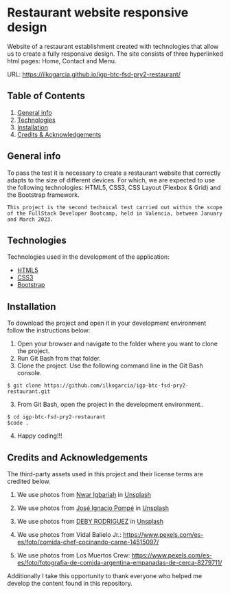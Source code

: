 # Restaurant website responsive design
Website of a restaurant establishment created with technologies that allow us to create a fully responsive design. The site consists of three hyperlinked html pages: Home, Contact and Menu.

URL: https://ilkogarcia.github.io/igp-btc-fsd-pry2-restaurant/

## Table of Contents
1. [General info](#info)
2. [Technologies](#tech)
3. [Installation](#install)
4. [Credits & Acknowledgements](#credits)

## <a name="info"></a>General info
To pass the test it is necessary to create a restaurant website that correctly adapts to the size of different devices. For which, we are expected to use the following technologies: HTML5, CSS3, CSS Layout (Flexbox & Grid) and the Bootstrap framework.

``This project is the second technical test carried out within the scope of the FullStack Developer Bootcamp, held in Valencia, between January and March 2023.``

## <a name="tech"></a>Technologies
Technologies used in the development of the application:

* [HTML5](https://developer.mozilla.org/en-US/docs/Glossary/HTML5)
* [CSS3](https://developer.mozilla.org/en-US/docs/Web/CSS)
* [Bootstrap](https://getbootstrap.com/docs/5.3/getting-started/introduction/)

## <a name="install"></a>Installation
To download the project and open it in your development environment follow the instructions below:

1. Open your browser and navigate to the folder where you want to clone the project.
2. Run Git Bash from that folder.
2. Clone the project. Use the following command line in the Git Bash console.
```
$ git clone https://github.com/ilkogarcia/igp-btc-fsd-pry2-restaurant.git
```
3. From Git Bash, open the project in the development environment.. 
```
$ cd igp-btc-fsd-pry2-restaurant
$code .
```
4. Happy coding!!!

## <a name="credits"></a>Credits and Acknowledgements
The third-party assets used in this project and their license terms are credited below. 

1. We use photos from <a href="https://unsplash.com/@nwarigb?utm_source=unsplash&utm_medium=referral&utm_content=creditCopyText">Nwar Igbariah</a> in <a href="https://unsplash.com/es/fotos/tHbWtMFzZZs?utm_source=unsplash&utm_medium=referral&utm_content=creditCopyText">Unsplash</a>

2. We use photos from <a href="https://unsplash.com/@joseignaciopompe?utm_source=unsplash&utm_medium=referral&utm_content=creditCopyText">José Ignacio Pompé</a> in <a href="https://unsplash.com/es/fotos/s-Z-h0fEiBM?utm_source=unsplash&utm_medium=referral&utm_content=creditCopyText">Unsplash</a>

3. We use photos from <a href="https://unsplash.com/@deby07?utm_source=unsplash&utm_medium=referral&utm_content=creditCopyText">DEBY RODRIGUEZ</a> in <a href="https://unsplash.com/es/fotos/B6kciNEJgN8?utm_source=unsplash&utm_medium=referral&utm_content=creditCopyText">Unsplash</a>

4. We use photos from Vidal Balielo Jr.: https://www.pexels.com/es-es/foto/comida-chef-cocinando-carne-14515097/

5. We use photos from Los Muertos Crew: https://www.pexels.com/es-es/foto/fotografia-de-comida-argentina-empanadas-de-cerca-8279711/

Additionally I take this opportunity to thank everyone who helped me develop the content found in this repository.